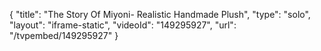 {
    "title": "The Story Of Miyoni- Realistic Handmade Plush",
    "type": "solo",
    "layout": "iframe-static",
    "videoId": "149295927",
    "url": "\/tvpembed\/149295927"
}